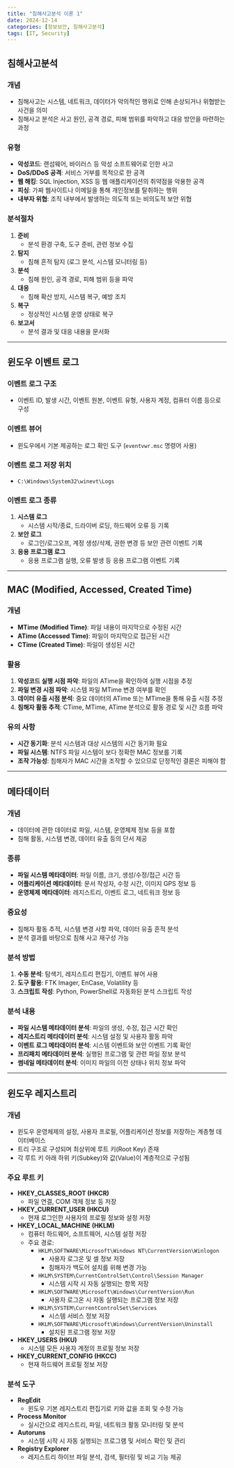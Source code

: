 ```yaml
---
title: "침해사고분석 이론 1"
date: 2024-12-14
categories: [정보보안, 침해사고분석]
tags: [IT, Security]
---
```


## 침해사고분석

### 개념

- 침해사고는 시스템, 네트워크, 데이터가 악의적인 행위로 인해 손상되거나 위협받는 사건을 의미
- 침해사고 분석은 사고 원인, 공격 경로, 피해 범위를 파악하고 대응 방안을 마련하는 과정

### 유형

- **악성코드**: 랜섬웨어, 바이러스 등 악성 소프트웨어로 인한 사고
- **DoS/DDoS 공격**: 서비스 거부를 목적으로 한 공격
- **웹 해킹**: SQL Injection, XSS 등 웹 애플리케이션의 취약점을 악용한 공격
- **피싱**: 가짜 웹사이트나 이메일을 통해 개인정보를 탈취하는 행위
- **내부자 위협**: 조직 내부에서 발생하는 의도적 또는 비의도적 보안 위협

### 분석절차

1. **준비**
   - 분석 환경 구축, 도구 준비, 관련 정보 수집
2. **탐지**
   - 침해 흔적 탐지 (로그 분석, 시스템 모니터링 등)
3. **분석**
   - 침해 원인, 공격 경로, 피해 범위 등을 파악
4. **대응**
   - 침해 확산 방지, 시스템 복구, 예방 조치
5. **복구**
   - 정상적인 시스템 운영 상태로 복구
6. **보고서**
   - 분석 결과 및 대응 내용을 문서화

---

## 윈도우 이벤트 로그

### 이벤트 로그 구조

- 이벤트 ID, 발생 시간, 이벤트 원본, 이벤트 유형, 사용자 계정, 컴퓨터 이름 등으로 구성

### 이벤트 뷰어

- 윈도우에서 기본 제공하는 로그 확인 도구 (`eventvwr.msc` 명령어 사용)

### 이벤트 로그 저장 위치

- `C:\Windows\System32\winevt\Logs`

### 이벤트 로그 종류

1. **시스템 로그**
   - 시스템 시작/종료, 드라이버 로딩, 하드웨어 오류 등 기록
2. **보안 로그**
   - 로그인/로그오프, 계정 생성/삭제, 권한 변경 등 보안 관련 이벤트 기록
3. **응용 프로그램 로그**
   - 응용 프로그램 실행, 오류 발생 등 응용 프로그램 이벤트 기록

---

## MAC (Modified, Accessed, Created Time)

### 개념

- **MTime (Modified Time)**: 파일 내용이 마지막으로 수정된 시간
- **ATime (Accessed Time)**: 파일이 마지막으로 접근된 시간
- **CTime (Created Time)**: 파일이 생성된 시간

### 활용

1. **악성코드 실행 시점 파악**: 파일의 ATime을 확인하여 실행 시점을 추정
2. **파일 변경 시점 파악**: 시스템 파일 MTime 변경 여부를 확인
3. **데이터 유출 시점 분석**: 중요 데이터의 ATime 또는 MTime을 통해 유출 시점 추정
4. **침해자 활동 추적**: CTime, MTime, ATime 분석으로 활동 경로 및 시간 흐름 파악

### 유의 사항

- **시간 동기화**: 분석 시스템과 대상 시스템의 시간 동기화 필요
- **파일 시스템**: NTFS 파일 시스템이 보다 정확한 MAC 정보를 기록
- **조작 가능성**: 침해자가 MAC 시간을 조작할 수 있으므로 단정적인 결론은 피해야 함

---

## 메타데이터

### 개념

- 데이터에 관한 데이터로 파일, 시스템, 운영체제 정보 등을 포함
- 침해 활동, 시스템 변경, 데이터 유출 등의 단서 제공

### 종류

- **파일 시스템 메타데이터**: 파일 이름, 크기, 생성/수정/접근 시간 등
- **어플리케이션 메타데이터**: 문서 작성자, 수정 시간, 이미지 GPS 정보 등
- **운영체제 메타데이터**: 레지스트리, 이벤트 로그, 네트워크 정보 등

### 중요성

- 침해자 활동 추적, 시스템 변경 사항 파악, 데이터 유출 흔적 분석
- 분석 결과를 바탕으로 침해 사고 재구성 가능

### 분석 방법

1. **수동 분석**: 탐색기, 레지스트리 편집기, 이벤트 뷰어 사용
2. **도구 활용**: FTK Imager, EnCase, Volatility 등
3. **스크립트 작성**: Python, PowerShell로 자동화된 분석 스크립트 작성

### 분석 내용

- **파일 시스템 메타데이터 분석**: 파일의 생성, 수정, 접근 시간 확인
- **레지스트리 메타데이터 분석**: 시스템 설정 및 사용자 활동 파악
- **이벤트 로그 메타데이터 분석**: 시스템 이벤트와 보안 이벤트 기록 확인
- **프리패치 메타데이터 분석**: 실행된 프로그램 및 관련 파일 정보 분석
- **썸네일 메타데이터 분석**: 이미지 파일의 이전 상태나 위치 정보 파악

---

## 윈도우 레지스트리

### 개념

- 윈도우 운영체제의 설정, 사용자 프로필, 어플리케이션 정보를 저장하는 계층형 데이터베이스
- 트리 구조로 구성되며 최상위에 루트 키(Root Key) 존재
- 각 루트 키 아래 하위 키(Subkey)와 값(Value)이 계층적으로 구성됨

### 주요 루트 키

- **HKEY_CLASSES_ROOT (HKCR)**  
  - 파일 연결, COM 객체 정보 등 저장
- **HKEY_CURRENT_USER (HKCU)**  
  - 현재 로그인한 사용자의 프로필 정보와 설정 저장
- **HKEY_LOCAL_MACHINE (HKLM)**  
  - 컴퓨터 하드웨어, 소프트웨어, 시스템 설정 저장
  - 주요 경로:
    - `HKLM\SOFTWARE\Microsoft\Windows NT\CurrentVersion\Winlogon`
      - 사용자 로그온 및 셀 정보 저장
      - 침해자가 백도어 설치를 위해 변경 가능
    - `HKLM\SYSTEM\CurrentControlSet\Control\Session Manager`
      - 시스템 시작 시 자동 실행되는 항목 저장
    - `HKLM\SOFTWARE\Microsoft\Windows\CurrentVersion\Run`
      - 사용자 로그온 시 자동 실행되는 프로그램 정보 저장
    - `HKLM\SYSTEM\CurrentControlSet\Services`
      - 시스템 서비스 정보 저장
    - `HKLM\SOFTWARE\Microsoft\Windows\CurrentVersion\Uninstall`
      - 설치된 프로그램 정보 저장
- **HKEY_USERS (HKU)**  
  - 시스템 모든 사용자 계정의 프로필 정보 저장
- **HKEY_CURRENT_CONFIG (HKCC)**  
  - 현재 하드웨어 프로필 정보 저장

### 분석 도구

- **RegEdit**
  - 윈도우 기본 레지스트리 편집기로 키와 값을 조회 및 수정 가능
- **Process Monitor**
  - 실시간으로 레지스트리, 파일, 네트워크 활동 모니터링 및 분석
- **Autoruns**
  - 시스템 시작 시 자동 실행되는 프로그램 및 서비스 확인 및 관리
- **Registry Explorer**
  - 레지스트리 하이브 파일 분석, 검색, 필터링 및 비교 기능 제공

